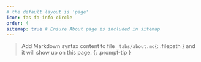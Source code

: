 ```yaml
---
# the default layout is 'page'
icon: fas fa-info-circle
order: 4
sitemap: true # Ensure About page is included in sitemap
---
```


> Add Markdown syntax content to file `_tabs/about.md`{: .filepath } and it will show up on this page.
{: .prompt-tip }
